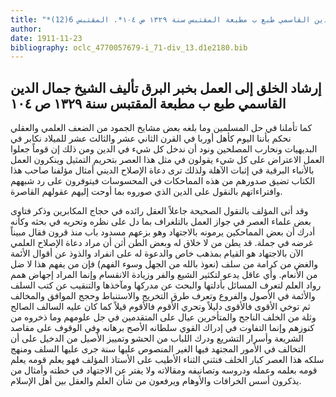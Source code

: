 ```yaml
---
title: "*مخطوطات ومطبوعات : إرشاد الخلق إلى العمل بخبر البرق تأليف الشيخ جمال الدين القاسمي طبع ب مطبعة المقتبس سنة ١٣٢٩ ص ١٠٤*. المقتبس 6(12)"
author: 
date: 1911-11-23
bibliography: oclc_4770057679-i_71-div_13.d1e2180.bib
---
```




##  إرشاد الخلق   إلى العمل بخبر البرق   تأليف  الشيخ  جمال الدين  القاسمي  طبع ب  مطبعة المقتبس  سنة  ١٣٢٩  ص  ١٠٤ 


 كما تأملنا في حل المسلمين وما بلغه بعض مشايخ الجمود من الضعف العلمي والعقلي نحكم بأننا اليوم كأهل أوربا في القرن الثاني  عشر  والثالث  عشر  للميلاد نكابر في البديهيات ونحارب المصلحين ونود أن ندخل كل شيء في الدين ومن ذلك إن قوماً جعلوا العمل الاعتراض على كل شيء يقولون في مثل هذا العصر بتحريم التمثيل وينكرون العمل بالأنباء البرقية في إثبات الآهلة ولذلك ترى دعاة الإصلاح الديني أمثال مؤلفنا صاحب هذا الكتاب تضيق صدورهم من هذه المماحكات في المحسوسات فيتوفرون على رد شبههم وافتراءاتهم بالنقول على الدين الذي صوروه بما أوحت إليهم عقولهم القاصرة. 

 وقد أتى المؤلف بالنقول الصحيحة جاعلاً العقل رائده في حجاج المكابرين وذكر فتاوى بعض علماء العصر في جواز العمل بالتلغراف بما دل على نظره وتحريه في بحثه وكأنه أدرك أن بعض المماحكين يرمونه بالاجتهاد وهو بزعهم مسدود باب منذ قرون فقال مبيناً غرضه في جملة. قد يطن من لا خلاق له وبعض الطن أثن أن مراد دعاة الإصلاح العلمي الآن بالاجتهاد هو القيام بمذهب خاص والدعوة له على انفراد والذوذ عن أقوال الأئمة والغض من كرامة من سلف (نعوذ بالله من الجهل وسوء الفهم) فإن من يفهم هذا لا ضل من الأنعام. وأي عاقل يدعو لتكثير الشيع والفر وزيادة الانقسام وإنما المراد إجهاض همم رواد العلم لتعرف المسائل بأدلتها والبحث عن مدركها ومآخذها والتنقيب عن كتب السلف والأئمة في الأصول والفروع وتعرف طرق التخريج والاستنباط وحجج الموافق والمخالف ثم توخي الأقوى فالأقوى دليلاً وتحري الأقوم فالأقوم قيلاً كما كان عليه السالف الصالح وثلة من الخلف الناجح والمتأخرين عيال على المتقدمين في جل علومهم وما ذخروه من كنوزهم وإنما التفاوت في إدراك القوي سلطانه الأصح برهانه وفي الوقوف على مقاصد الشريعة وأسرار التشريع ودرك اللباب من الحشو وتمييز الأصيل من الدخيل على أن   التخالف في الأمور المجتهد فيها الغير المنصوص عليها سنة جرى عليها السلف ومنهج سلكه هذا العصر كبار الخلف فنثني الثناء   الأطيب على الأستاذ المؤلف فهو يعلم قومه يعلم قومه بعلمه وعمله ودروسه وتصانيفه ومقالاته ولا يفتر عن الاجتهاد في خطته وأمثال من يذكرون أسس الخرافات والأوهام ويرفعون من شأن العلم والعقل بين أهل الإسلام. 
